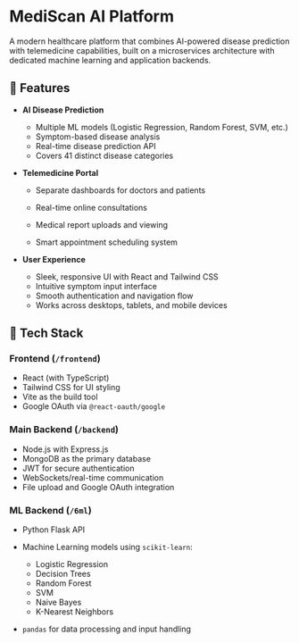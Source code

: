 
# MediScan AI Platform

A modern healthcare platform that combines AI-powered disease prediction with telemedicine capabilities, built on a microservices architecture with dedicated machine learning and application backends.

## 🌟 Features

* **AI Disease Prediction**

  * Multiple ML models (Logistic Regression, Random Forest, SVM, etc.)
  * Symptom-based disease analysis
  * Real-time disease prediction API
  * Covers 41 distinct disease categories

* **Telemedicine Portal**

  * Separate dashboards for doctors and patients
  
  * Real-time online consultations
  * Medical report uploads and viewing
  * Smart appointment scheduling system

* **User Experience**

  * Sleek, responsive UI with React and Tailwind CSS
  * Intuitive symptom input interface
  * Smooth authentication and navigation flow
  * Works across desktops, tablets, and mobile devices

## 🔧 Tech Stack

### Frontend (`/frontend`)

* React (with TypeScript)
* Tailwind CSS for UI styling
* Vite as the build tool
* Google OAuth via `@react-oauth/google`

### Main Backend (`/backend`)

* Node.js with Express.js
* MongoDB as the primary database
* JWT for secure authentication
* WebSockets/real-time communication
* File upload and Google OAuth integration

### ML Backend (`/6ml`)

* Python Flask API
* Machine Learning models using `scikit-learn`:

  * Logistic Regression
  * Decision Trees
  * Random Forest
  * SVM
  * Naive Bayes
  * K-Nearest Neighbors
* `pandas` for data processing and input handling

